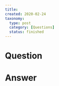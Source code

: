 ```yaml
---
title:
created: 2020-02-24
taxonomy:
  type: post
  category: [Questions]
  status: finished
---
```


# Question


# Answer
